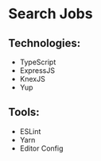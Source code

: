 # Search Jobs

## Technologies:

- TypeScript
- ExpressJS
- KnexJS
- Yup

## Tools:

- ESLint
- Yarn
- Editor Config
